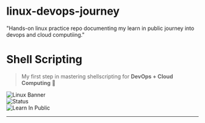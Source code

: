 # linux-devops-journey
"Hands-on linux practice repo documenting my learn in public journey into devops and cloud computiing."
# Shell Scripting
> My first step in mastering shellscripting for **DevOps + Cloud Computing** 🚀  

![Linux Banner](https://img.shields.io/badge/Linux-DevOps-blue?style=for-the-badge&logo=linux&logoColor=white)  
![Status](https://img.shields.io/badge/Status-Completed-green?style=flat-square)  
![Learn In Public](https://img.shields.io/badge/Learn%20In%20Public-%E2%9C%94-lightgrey?style=flat-square)  

---
